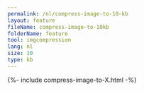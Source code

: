 ```yaml
---
permalink: /nl/compress-image-to-10-kb
layout: feature
fileName: compress-image-to-10kb
folderName: feature
tool: imgcompression
lang: nl
size: 10
type: kb
---
```


{%- include compress-image-to-X.html -%}
